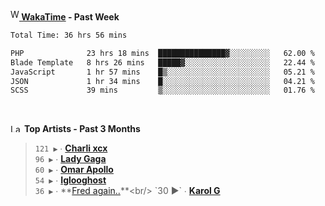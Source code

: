 <img src="https://github.com/dxnter/dxnter/assets/17434202/67b21fa4-d36d-46f9-9dec-f23d976b00ef" alt="WakaTime Logo" width="14" height="18"/><a href="https://wakatime.com/@dxnter" target="_blank"><strong> WakaTime</strong></a><strong> - Past Week</strong>

<!--START_SECTION:waka-->

```txt
Total Time: 36 hrs 56 mins

PHP              23 hrs 18 mins  ███████████████▓░░░░░░░░░   62.00 %
Blade Template   8 hrs 26 mins   █████▓░░░░░░░░░░░░░░░░░░░   22.44 %
JavaScript       1 hr 57 mins    █▒░░░░░░░░░░░░░░░░░░░░░░░   05.21 %
JSON             1 hr 34 mins    █░░░░░░░░░░░░░░░░░░░░░░░░   04.21 %
SCSS             39 mins         ▒░░░░░░░░░░░░░░░░░░░░░░░░   01.76 %
```

<!--END_SECTION:waka-->

<br/>

<!--START_LASTFM_ARTISTS:{"period": "3month", "rows": 6}-->
<a href="https://last.fm" target="_blank"><img src="https://user-images.githubusercontent.com/17434202/215290617-e793598d-d7c9-428f-9975-156db1ba89cc.svg" alt="Last.fm Logo" width="18" height="13"/></a> **Top Artists - Past 3 Months**

> `121 ▶️` ∙ **[Charli xcx](https://www.last.fm/music/Charli+xcx)**<br/>
> `96 ▶️` ∙ **[Lady Gaga](https://www.last.fm/music/Lady+Gaga)**<br/>
> `60 ▶️` ∙ **[Omar Apollo](https://www.last.fm/music/Omar+Apollo)**<br/>
> `54 ▶️` ∙ **[Iglooghost](https://www.last.fm/music/Iglooghost)**<br/>
> `36 ▶️` ∙ **[Fred again..](https://www.last.fm/music/Fred+again..)**<br/>
> `30 ▶️` ∙ **[Karol G](https://www.last.fm/music/Karol+G)**<br/>
<!--END_LASTFM_ARTISTS-->
